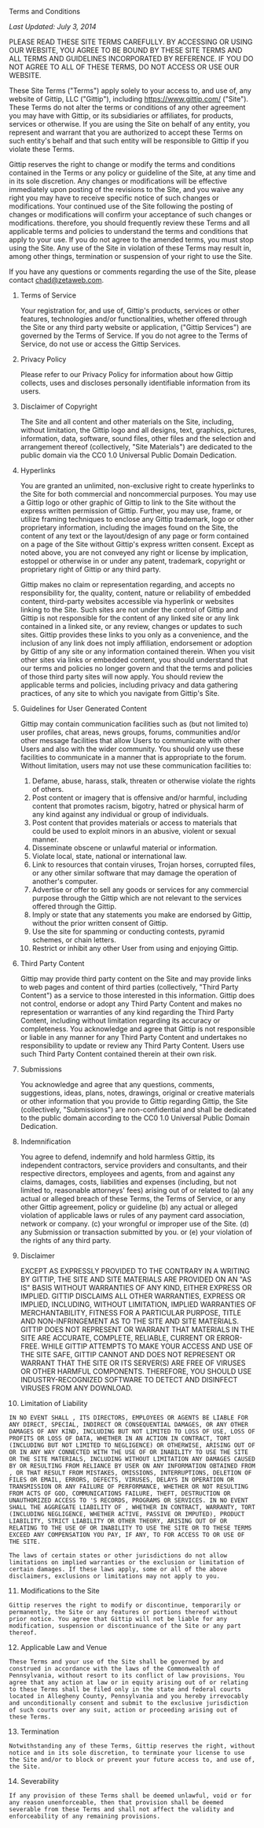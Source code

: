 Terms and Conditions

_Last Updated: July 3, 2014_

PLEASE READ THESE SITE TERMS CAREFULLY. BY ACCESSING OR USING OUR WEBSITE, YOU AGREE TO BE BOUND BY THESE SITE TERMS AND ALL TERMS AND GUIDELINES INCORPORATED BY REFERENCE. IF YOU DO NOT AGREE TO ALL OF THESE TERMS, DO NOT ACCESS OR USE OUR WEBSITE.

These Site Terms ("Terms") apply solely to your access to, and use of, any website of Gittip, LLC ("Gittip"), including https://www.gittip.com/ ("Site"). These Terms do not alter the terms or conditions of any other agreement you may have with Gittip, or its subsidiaries or affiliates, for products, services or otherwise. If you are using the Site on behalf of any entity, you represent and warrant that you are authorized to accept these Terms on such entity's behalf and that such entity will be responsible to Gittip if you violate these Terms.

Gittip reserves the right to change or modify the terms and conditions contained in the Terms or any policy or guideline of the Site, at any time and in its sole discretion. Any changes or modifications will be effective immediately upon posting of the revisions to the Site, and you waive any right you may have to receive specific notice of such changes or modifications. Your continued use of the Site following the posting of changes or modifications will confirm your acceptance of such changes or modifications. therefore, you should frequently review these Terms and all applicable terms and policies to understand the terms and conditions that apply to your use. If you do not agree to the amended terms, you must stop using the Site. Any use of the Site in violation of these Terms may result in, among other things, termination or suspension of your right to use the Site.

If you have any questions or comments regarding the use of the Site, please contact chad@zetaweb.com.

1.  Terms of Service
    
    Your registration for, and use of, Gittip's products, services or other features, technologies and/or functionalities, whether offered through the Site or any third party website or application, ("Gittip Services") are governed by the Terms of Service. If you do not agree to the Terms of Service, do not use or access the Gittip Services.
    
2.  Privacy Policy
    
    Please refer to our Privacy Policy for information about how Gittip collects, uses and discloses personally identifiable information from its users.
    
3.  Disclaimer of Copyright
    
    The Site and all content and other materials on the Site, including, without limitation, the Gittip logo and all designs, text, graphics, pictures, information, data, software, sound files, other files and the selection and arrangement thereof (collectively, "Site Materials") are dedicated to the public domain via the CC0 1.0 Universal Public Domain Dedication.
    
4.  Hyperlinks
    
    You are granted an unlimited, non-exclusive right to create hyperlinks to the Site for both commercial and noncommercial purposes. You may use a Gittip logo or other graphic of Gittip to link to the Site without the express written permission of Gittip. Further, you may use, frame, or utilize framing techniques to enclose any Gittip trademark, logo or other proprietary information, including the images found on the Site, the content of any text or the layout/design of any page or form contained on a page of the Site without Gittip's express written consent. Except as noted above, you are not conveyed any right or license by implication, estoppel or otherwise in or under any patent, trademark, copyright or proprietary right of Gittip or any third party.
    
    Gittip makes no claim or representation regarding, and accepts no responsibility for, the quality, content, nature or reliability of embedded content, third-party websites accessible via hyperlink or websites linking to the Site. Such sites are not under the control of Gittip and Gittip is not responsible for the content of any linked site or any link contained in a linked site, or any review, changes or updates to such sites. Gittip provides these links to you only as a convenience, and the inclusion of any link does not imply affiliation, endorsement or adoption by Gittip of any site or any information contained therein. When you visit other sites via links or embedded content, you should understand that our terms and policies no longer govern and that the terms and policies of those third party sites will now apply. You should review the applicable terms and policies, including privacy and data gathering practices, of any site to which you navigate from Gittip's Site.
    
5.  Guidelines for User Generated Content
    
    Gittip may contain communication facilities such as (but not limited to) user profiles, chat areas, news groups, forums, communities and/or other message facilities that allow Users to communicate with other Users and also with the wider community. You should only use these facilities to communicate in a manner that is appropriate to the forum. Without limitation, users may not use these communication facilities to:
    
    1.  Defame, abuse, harass, stalk, threaten or otherwise violate the rights of others.
    2.  Post content or imagery that is offensive and/or harmful, including content that promotes racism, bigotry, hatred or physical harm of any kind against any individual or group of individuals.
    3.  Post content that provides materials or access to materials that could be used to exploit minors in an abusive, violent or sexual manner.
    4.  Disseminate obscene or unlawful material or information.
    5.  Violate local, state, national or international law.
    6.  Link to resources that contain viruses, Trojan horses, corrupted files, or any other similar software that may damage the operation of another's computer.
    7.  Advertise or offer to sell any goods or services for any commercial purpose through the Gittip which are not relevant to the services offered through the Gittip.
    8.  Imply or state that any statements you make are endorsed by Gittip, without the prior written consent of Gittip.
    9.  Use the site for spamming or conducting contests, pyramid schemes, or chain letters.
    10.  Restrict or inhibit any other User from using and enjoying Gittip.
6.  Third Party Content
    
    Gittip may provide third party content on the Site and may provide links to web pages and content of third parties (collectively, "Third Party Content") as a service to those interested in this information. Gittip does not control, endorse or adopt any Third Party Content and makes no representation or warranties of any kind regarding the Third Party Content, including without limitation regarding its accuracy or completeness. You acknowledge and agree that Gittip is not responsible or liable in any manner for any Third Party Content and undertakes no responsibility to update or review any Third Party Content. Users use such Third Party Content contained therein at their own risk.
    
7.  Submissions
    
    You acknowledge and agree that any questions, comments, suggestions, ideas, plans, notes, drawings, original or creative materials or other information that you provide to Gittip regarding Gittip, the Site (collectively, "Submissions") are non-confidential and shall be dedicated to the public domain according to the CC0 1.0 Universal Public Domain Dedication.
    
8.  Indemnification
    
    You agree to defend, indemnify and hold harmless Gittip, its independent contractors, service providers and consultants, and their respective directors, employees and agents, from and against any claims, damages, costs, liabilities and expenses (including, but not limited to, reasonable attorneys' fees) arising out of or related to (a) any actual or alleged breach of these Terms, the Terms of Service, or any other Gittip agreement, policy or guideline (b) any actual or alleged violation of applicable laws or rules of any payment card association, network or company. (c) your wrongful or improper use of the Site. (d) any Submission or transaction submitted by you. or (e) your violation of the rights of any third party.
    
9.  Disclaimer
    
    EXCEPT AS EXPRESSLY PROVIDED TO THE CONTRARY IN A WRITING BY GITTIP, THE SITE AND SITE MATERIALS ARE PROVIDED ON AN "AS IS" BASIS WITHOUT WARRANTIES OF ANY KIND, EITHER EXPRESS OR IMPLIED. GITTIP DISCLAIMS ALL OTHER WARRANTIES, EXPRESS OR IMPLIED, INCLUDING, WITHOUT LIMITATION, IMPLIED WARRANTIES OF MERCHANTABILITY, FITNESS FOR A PARTICULAR PURPOSE, TITLE AND NON-INFRINGEMENT AS TO THE SITE AND SITE MATERIALS. GITTIP DOES NOT REPRESENT OR WARRANT THAT MATERIALS IN THE SITE ARE ACCURATE, COMPLETE, RELIABLE, CURRENT OR ERROR-FREE. WHILE GITTIP ATTEMPTS TO MAKE YOUR ACCESS AND USE OF THE SITE SAFE, GITTIP CANNOT AND DOES NOT REPRESENT OR WARRANT THAT THE SITE OR ITS SERVER(S) ARE FREE OF VIRUSES OR OTHER HARMFUL COMPONENTS. THEREFORE, YOU SHOULD USE INDUSTRY-RECOGNIZED SOFTWARE TO DETECT AND DISINFECT VIRUSES FROM ANY DOWNLOAD.
    
10.  Limitation of Liability
    
    IN NO EVENT SHALL , ITS DIRECTORS, EMPLOYEES OR AGENTS BE LIABLE FOR ANY DIRECT, SPECIAL, INDIRECT OR CONSEQUENTIAL DAMAGES, OR ANY OTHER DAMAGES OF ANY KIND, INCLUDING BUT NOT LIMITED TO LOSS OF USE, LOSS OF PROFITS OR LOSS OF DATA, WHETHER IN AN ACTION IN CONTRACT, TORT (INCLUDING BUT NOT LIMITED TO NEGLIGENCE) OR OTHERWISE, ARISING OUT OF OR IN ANY WAY CONNECTED WITH THE USE OF OR INABILITY TO USE THE SITE OR THE SITE MATERIALS, INCLUDING WITHOUT LIMITATION ANY DAMAGES CAUSED BY OR RESULTING FROM RELIANCE BY USER ON ANY INFORMATION OBTAINED FROM , OR THAT RESULT FROM MISTAKES, OMISSIONS, INTERRUPTIONS, DELETION OF FILES OR EMAIL, ERRORS, DEFECTS, VIRUSES, DELAYS IN OPERATION OR TRANSMISSION OR ANY FAILURE OF PERFORMANCE, WHETHER OR NOT RESULTING FROM ACTS OF GOD, COMMUNICATIONS FAILURE, THEFT, DESTRUCTION OR UNAUTHORIZED ACCESS TO 'S RECORDS, PROGRAMS OR SERVICES. IN NO EVENT SHALL THE AGGREGATE LIABILITY OF , WHETHER IN CONTRACT, WARRANTY, TORT (INCLUDING NEGLIGENCE, WHETHER ACTIVE, PASSIVE OR IMPUTED), PRODUCT LIABILITY, STRICT LIABILITY OR OTHER THEORY, ARISING OUT OF OR RELATING TO THE USE OF OR INABILITY TO USE THE SITE OR TO THESE TERMS EXCEED ANY COMPENSATION YOU PAY, IF ANY, TO FOR ACCESS TO OR USE OF THE SITE.
    
    The laws of certain states or other jurisdictions do not allow limitations on implied warranties or the exclusion or limitation of certain damages. If these laws apply, some or all of the above disclaimers, exclusions or limitations may not apply to you.
    
11.  Modifications to the Site
    
    Gittip reserves the right to modify or discontinue, temporarily or permanently, the Site or any features or portions thereof without prior notice. You agree that Gittip will not be liable for any modification, suspension or discontinuance of the Site or any part thereof.
    
12.  Applicable Law and Venue
    
    These Terms and your use of the Site shall be governed by and construed in accordance with the laws of the Commonwealth of Pennsylvania, without resort to its conflict of law provisions. You agree that any action at law or in equity arising out of or relating to these Terms shall be filed only in the state and federal courts located in Allegheny County, Pennsylvania and you hereby irrevocably and unconditionally consent and submit to the exclusive jurisdiction of such courts over any suit, action or proceeding arising out of these Terms.
    
13.  Termination
    
    Notwithstanding any of these Terms, Gittip reserves the right, without notice and in its sole discretion, to terminate your license to use the Site and/or to block or prevent your future access to, and use of, the Site.
    
14.  Severability
    
    If any provision of these Terms shall be deemed unlawful, void or for any reason unenforceable, then that provision shall be deemed severable from these Terms and shall not affect the validity and enforceability of any remaining provisions.